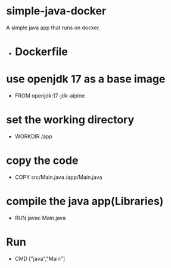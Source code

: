 # simple-java-docker
A simple java app that runs on docker.

- # Dockerfile

# use openjdk 17 as a base image
- FROM openjdk:17-jdk-alpine

# set the working directory 
- WORKDIR /app

# copy the code 
- COPY src/Main.java /app/Main.java

# compile the java app(Libraries)
- RUN javac Main.java

# Run
- CMD ["java","Main"]
